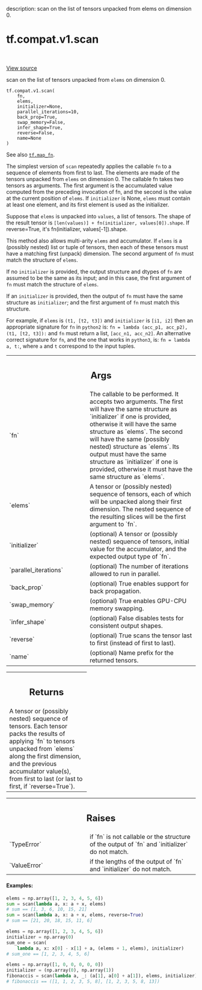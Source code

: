 description: scan on the list of tensors unpacked from elems on dimension 0.

<div itemscope itemtype="http://developers.google.com/ReferenceObject">
<meta itemprop="name" content="tf.compat.v1.scan" />
<meta itemprop="path" content="Stable" />
</div>

# tf.compat.v1.scan

<!-- Insert buttons and diff -->

<table class="tfo-notebook-buttons tfo-api nocontent" align="left">

</table>

<a target="_blank" class="external" href="/code/stable/tensorflow/python/ops/functional_ops.py">View source</a>



scan on the list of tensors unpacked from `elems` on dimension 0.

<pre class="devsite-click-to-copy prettyprint lang-py tfo-signature-link">
<code>tf.compat.v1.scan(
    fn,
    elems,
    initializer=None,
    parallel_iterations=10,
    back_prop=True,
    swap_memory=False,
    infer_shape=True,
    reverse=False,
    name=None
)
</code></pre>



<!-- Placeholder for "Used in" -->

See also <a href="../../../tf/map_fn.md"><code>tf.map_fn</code></a>.

The simplest version of `scan` repeatedly applies the callable `fn` to a
sequence of elements from first to last. The elements are made of the tensors
unpacked from `elems` on dimension 0. The callable fn takes two tensors as
arguments. The first argument is the accumulated value computed from the
preceding invocation of fn, and the second is the value at the current
position of `elems`. If `initializer` is None, `elems` must contain at least
one element, and its first element is used as the initializer.

Suppose that `elems` is unpacked into `values`, a list of tensors. The shape
of the result tensor is `[len(values)] + fn(initializer, values[0]).shape`.
If reverse=True, it's fn(initializer, values[-1]).shape.

This method also allows multi-arity `elems` and accumulator.  If `elems`
is a (possibly nested) list or tuple of tensors, then each of these tensors
must have a matching first (unpack) dimension.  The second argument of
`fn` must match the structure of `elems`.

If no `initializer` is provided, the output structure and dtypes of `fn`
are assumed to be the same as its input; and in this case, the first
argument of `fn` must match the structure of `elems`.

If an `initializer` is provided, then the output of `fn` must have the same
structure as `initializer`; and the first argument of `fn` must match
this structure.

For example, if `elems` is `(t1, [t2, t3])` and `initializer` is
`[i1, i2]` then an appropriate signature for `fn` in `python2` is:
`fn = lambda (acc_p1, acc_p2), (t1, [t2, t3]):` and `fn` must return a list,
`[acc_n1, acc_n2]`.  An alternative correct signature for `fn`, and the
 one that works in `python3`, is:
`fn = lambda a, t:`, where `a` and `t` correspond to the input tuples.

<!-- Tabular view -->
 <table class="responsive fixed orange">
<colgroup><col width="214px"><col></colgroup>
<tr><th colspan="2"><h2 class="add-link">Args</h2></th></tr>

<tr>
<td>
`fn`
</td>
<td>
The callable to be performed.  It accepts two arguments.  The first will
have the same structure as `initializer` if one is provided, otherwise it
will have the same structure as `elems`.  The second will have the same
(possibly nested) structure as `elems`.  Its output must have the same
structure as `initializer` if one is provided, otherwise it must have the
same structure as `elems`.
</td>
</tr><tr>
<td>
`elems`
</td>
<td>
A tensor or (possibly nested) sequence of tensors, each of which will
be unpacked along their first dimension.  The nested sequence of the
resulting slices will be the first argument to `fn`.
</td>
</tr><tr>
<td>
`initializer`
</td>
<td>
(optional) A tensor or (possibly nested) sequence of tensors,
initial value for the accumulator, and the expected output type of `fn`.
</td>
</tr><tr>
<td>
`parallel_iterations`
</td>
<td>
(optional) The number of iterations allowed to run in
parallel.
</td>
</tr><tr>
<td>
`back_prop`
</td>
<td>
(optional) True enables support for back propagation.
</td>
</tr><tr>
<td>
`swap_memory`
</td>
<td>
(optional) True enables GPU-CPU memory swapping.
</td>
</tr><tr>
<td>
`infer_shape`
</td>
<td>
(optional) False disables tests for consistent output shapes.
</td>
</tr><tr>
<td>
`reverse`
</td>
<td>
(optional) True scans the tensor last to first (instead of first to
last).
</td>
</tr><tr>
<td>
`name`
</td>
<td>
(optional) Name prefix for the returned tensors.
</td>
</tr>
</table>



<!-- Tabular view -->
 <table class="responsive fixed orange">
<colgroup><col width="214px"><col></colgroup>
<tr><th colspan="2"><h2 class="add-link">Returns</h2></th></tr>
<tr class="alt">
<td colspan="2">
A tensor or (possibly nested) sequence of tensors.  Each tensor packs the
results of applying `fn` to tensors unpacked from `elems` along the first
dimension, and the previous accumulator value(s), from first to last (or
last to first, if `reverse=True`).
</td>
</tr>

</table>



<!-- Tabular view -->
 <table class="responsive fixed orange">
<colgroup><col width="214px"><col></colgroup>
<tr><th colspan="2"><h2 class="add-link">Raises</h2></th></tr>

<tr>
<td>
`TypeError`
</td>
<td>
if `fn` is not callable or the structure of the output of
`fn` and `initializer` do not match.
</td>
</tr><tr>
<td>
`ValueError`
</td>
<td>
if the lengths of the output of `fn` and `initializer`
do not match.
</td>
</tr>
</table>



#### Examples:

```python
elems = np.array([1, 2, 3, 4, 5, 6])
sum = scan(lambda a, x: a + x, elems)
# sum == [1, 3, 6, 10, 15, 21]
sum = scan(lambda a, x: a + x, elems, reverse=True)
# sum == [21, 20, 18, 15, 11, 6]
```

```python
elems = np.array([1, 2, 3, 4, 5, 6])
initializer = np.array(0)
sum_one = scan(
    lambda a, x: x[0] - x[1] + a, (elems + 1, elems), initializer)
# sum_one == [1, 2, 3, 4, 5, 6]
```

```python
elems = np.array([1, 0, 0, 0, 0, 0])
initializer = (np.array(0), np.array(1))
fibonaccis = scan(lambda a, _: (a[1], a[0] + a[1]), elems, initializer)
# fibonaccis == ([1, 1, 2, 3, 5, 8], [1, 2, 3, 5, 8, 13])
```
